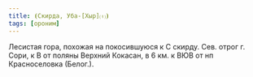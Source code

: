 ```yaml
---
title: ⦗Скирда, Уба-[Хыр]⒯⦘
tags: [ороним]
---
```


Лесистая гора, похожая на покосившуюся к С скирду. Сев. отрог г. Сори, к В от
поляны Верхний Кокасан, в 6 км. к ВЮВ от нп Красноселовка (Белог.).
